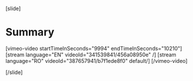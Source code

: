 [slide]
# Summary

[vimeo-video startTimeInSeconds="9994" endTimeInSeconds="10210"]
[stream language="EN" videoId="341539841/456a08950e"  /]
[stream language="RO" videoId="387657941/b7f1ede8f0"  default/]
[/vimeo-video]

[/slide]